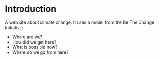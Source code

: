 # Introduction
A web site about climate change. It uses a model from the Be The Change Initiative: 

* Where are we? 
* How did we get here?
* What is possible now?
* Where do we go from here?


